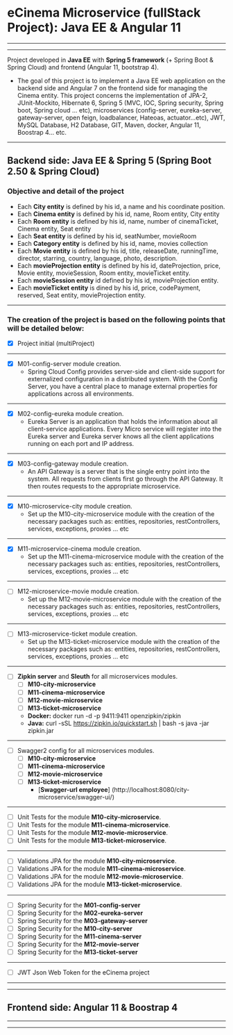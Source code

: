 # eCinema Microservice (fullStack Project): Java EE & Angular 11

***
***
Project developed in **Java EE** with **Spring 5 framework** (+ Spring Boot & Spring Cloud) and frontend (Angular 11, bootstrap 4).

- The goal of this project is to implement a Java EE web application on the backend side and Angular 7 on the frontend side for managing the Cinema entity.
  This project concerns the implementation of JPA-2, JUnit-Mockito, Hibernate 6, Spring 5 (MVC, IOC, Spring security, Spring boot, Spring cloud ... etc),
  microservices (config-server, eureka-server, gateway-server, open feign, loadbalancer, Hateoas, actuator...etc), JWT, MySQL Database, H2 Database, GIT, Maven, docker,
  Angular 11, Boostrap 4… etc.
***
## Backend side: Java EE & Spring 5 (Spring Boot 2.50 & Spring Cloud)

### Objective and detail of the project

   - Each **City entity** is defined by his id, a name and his coordinate position.
   - Each **Cinema entity** is defined by his id, name, Room entity, City entity
   - Each **Room entity** is defined by his id, name, number of cinemaTicket, Cinema entity, Seat entity
   - Each **Seat entity** is defined by his id, seatNumber, movieRoom
   - Each **Category entity** is defined by his id, name, movies collection
   - Each **Movie entity** is defined by his id, title, releaseDate, runningTime, director, starring, country, language, photo, description.
   - Each **movieProjection entity** is defined by his id, dateProjection, price, Movie entity, movieSession, Room entity, movieTicket entity.
   - Each **movieSession entity** id defined by his id, movieProjection entity.
   - Each **movieTicket entity** is dined by his id, price, codePayment, reserved, Seat entity, movieProjection entity.
***
### The creation of the project is based on the following points that will be detailed below:
   
   - [x] Project initial (multiProject)
   ***
   - [x] M01-config-server module creation.
     - Spring Cloud Config provides server-side and client-side support for externalized configuration in a distributed system.
       With the Config Server, you have a central place to manage external properties for applications across all environments.
   ***
   - [x] M02-config-eureka module creation.
     - Eureka Server is an application that holds the information about all client-service applications.
       Every Micro service will register into the Eureka server and Eureka server knows all the client applications running on each port and IP address.
   ***  
   - [x] M03-config-gateway module creation.
     - An API Gateway is a server that is the single entry point into the system. All requests from clients first go through the API Gateway.
       It then routes requests to the appropriate microservice.
   ***  
   - [x] M10-microservice-city module creation.
     - Set up the M10-city-microservice module with the creation of the necessary packages such as: entities, repositories, restControllers, services, exceptions, proxies ... etc
   ***
   - [x] M11-microservice-cinema module creation.
     - Set up the M11-cinema-microservice module with the creation of the necessary packages such as: entities, repositories, restControllers, services, exceptions, proxies ... etc
   ***
   - [ ] M12-microservice-movie module creation.
     - Set up the M12-movie-microservice module with the creation of the necessary packages such as: entities, repositories, restControllers, services, exceptions, proxies ... etc
   ***
  - [ ] M13-microservice-ticket module creation.
    - Set up the M13-ticket-microservice module with the creation of the necessary packages such as: entities, repositories, restControllers, services, exceptions, proxies ... etc
  ***
  - [ ] **Zipkin server** and **Sleuth** for all microservices modules.
    - [ ] **M10-city-microservice**
    - [ ] **M11-cinema-microservice**
    - [ ] **M12-movie-microservice**
    - [ ] **M13-ticket-microservice**
    - **Docker:** docker run -d -p 9411:9411 openzipkin/zipkin
    - **Java:** curl -sSL https://zipkin.io/quickstart.sh | bash -s java -jar zipkin.jar
  ***    
  - [ ] Swagger2 config for all microservices modules.
    - [ ] **M10-city-microservice**
    - [ ] **M11-cinema-microservice**
    - [ ] **M12-movie-microservice**
    - [ ] **M13-ticket-microservice**
      - [**Swagger-url employee**] (http://localhost:8080/city-microservice/swagger-ui/)
  ***    
   - [ ] Unit Tests for the module **M10-city-microservice**.
   - [ ] Unit Tests for the module **M11-cinema-microservice**.
   - [ ] Unit Tests for the module **M12-movie-microservice**.
   - [ ] Unit Tests for the module **M13-ticket-microservice**.
   ***
   - [ ] Validations JPA for the module **M10-city-microservice**.
   - [ ] Validations JPA for the module **M11-cinema-microservice**.
   - [ ] Validations JPA for the module **M12-movie-microservice**.
   - [ ] Validations JPA for the module **M13-ticket-microservice**.
   ***
   - [ ] Spring Security for the **M01-config-server** 
   - [ ] Spring Security for the **M02-eureka-server** 
   - [ ] Spring Security for the **M03-gateway-server** 
   - [ ] Spring Security for the **M10-city-server** 
   - [ ] Spring Security for the **M11-cinema-server** 
   - [ ] Spring Security for the **M12-movie-server** 
   - [ ] Spring Security for the **M13-ticket-server**
   ***
   - [ ] JWT Json Web Token for the eCinema project 
    
***
***
## Frontend side: Angular 11 & Boostrap 4
***
***

    
    